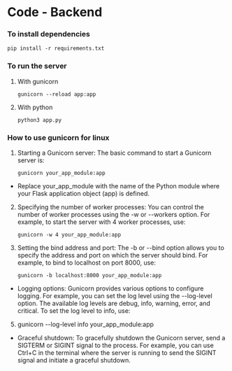 # Code - Backend

### To install dependencies

```
pip install -r requirements.txt
```

### To run the server

1. With gunicorn

   ```
   gunicorn --reload app:app
   ```

2. With python
   ```
   python3 app.py
   ```

### How to use gunicorn for linux

1. Starting a Gunicorn server: The basic command to start a Gunicorn server is:
   ```
   gunicorn your_app_module:app
   ```

- Replace your_app_module with the name of the Python module where your Flask application object (app) is defined.

2. Specifying the number of worker processes: You can control the number of worker processes using the -w or --workers option. For example, to start the server with 4 worker processes, use:

   ```
   gunicorn -w 4 your_app_module:app
   ```

3. Setting the bind address and port: The -b or --bind option allows you to specify the address and port on which the server should bind. For example, to bind to localhost on port 8000, use:
   ```
   gunicorn -b localhost:8000 your_app_module:app
   ```

- Logging options: Gunicorn provides various options to configure logging. For example, you can set the log level using the --log-level option. The available log levels are debug, info, warning, error, and critical. To set the log level to info, use:

5. gunicorn --log-level info your_app_module:app

- Graceful shutdown: To gracefully shutdown the Gunicorn server, send a SIGTERM or SIGINT signal to the process. For example, you can use Ctrl+C in the terminal where the server is running to send the SIGINT signal and initiate a graceful shutdown.
